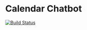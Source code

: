 # Calendar Chatbot

[![Build Status](https://travis-ci.org/maccath/calendar-chatbot.svg)](https://travis-ci.org/maccath/calendar-charbot)